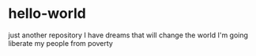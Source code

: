 # hello-world
just another repository
I have dreams that will change the world
I'm going liberate my people from poverty

